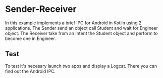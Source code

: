 # Sender-Receiver

In this example implements a brief IPC for Android in Kotlin using 2 applications.
The Sender send an object call Student and wait for Engineer object.
The Receiver take from an Intent the Student object and perform to become one in Engineer.


## Test
To test it's necesary launch two apps and display a Logcat. There you can find out the Android IPC.

